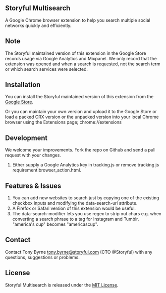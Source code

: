 ## Storyful Multisearch

A Google Chrome browser extension to help you search multiple social networks quickly and
efficiently.

## Note

The Storyful maintained version of this extension in the Google Store records usage via Google Analytics
and Mixpanel. We only record that the extension was opened and when a search is requested, not the search 
term or which search services were selected.

## Installation

You can install the Storyful maintained version of this extension from the [Google Store](https://chrome.google.com/webstore/detail/storyful-multisearch/hkglibabhninbjmaccpajiakojeacnaf).

Or you can maintain your own version and upload it to the Google Store or load a packed CRX version
or the unpacked version into your local Chrome browser using the Extensions page;
chrome://extensions

## Development

We welcome your improvements. Fork the repo on Github and send a pull request with your changes.

1. Either supply a Google Analytics key in tracking.js or remove tracking.js requirement browser_action.html.

## Features & Issues

1. You can add new websites to search just by copying one of the existing checkbox inputs and
modifying the data-search-url attribute.
2. A Firefox or Safari version of this extension would be useful.
3. The data-search-modifier lets you use regex to strip out chars e.g. when converting a search phrase
to a tag for Instagram and Tumblr. "america's cup" becomes "americascup".

## Contact

Contact Tony Byrne <tony.byrne@storyful.com> (CTO @Storyful) with any questions, suggestions or problems.

## License

Storyful Multisearch is released under the [MIT License](http://www.opensource.org/licenses/MIT).
